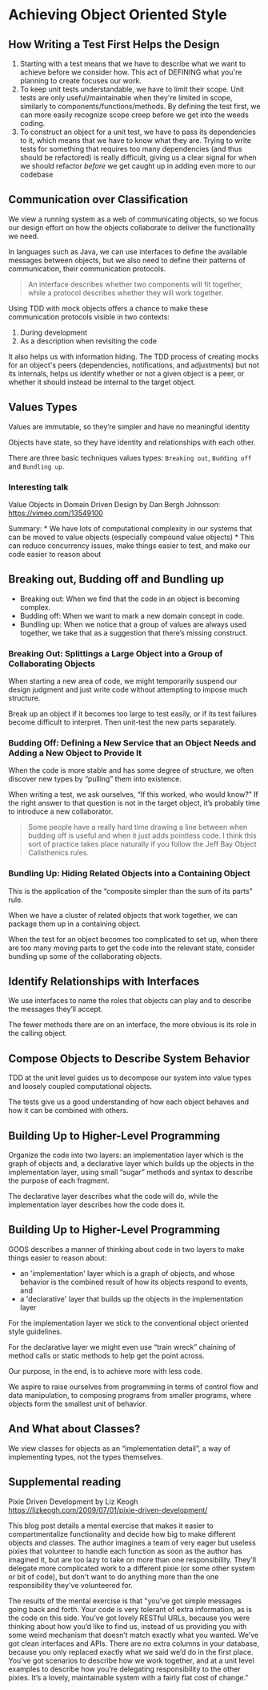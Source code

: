 # Achieving Object Oriented Style

## How Writing a Test First Helps the Design 

1. Starting with a test means that we have to describe what we want to achieve before we consider how.
    This act of DEFINING what you're planning to create focuses our work.
2. To keep unit tests understandable, we have to limit their scope.
    Unit tests are only useful/maintainable when they're limited in scope, similarly to components/functions/methods. By defining the test first, we can more easily recognize scope creep before we get into the weeds coding.
3. To construct an object for a unit test, we have to pass its dependencies to it, which means that we have to know what they are.
    Trying to write tests for something that requires too many dependencies (and thus should be refactored) is really difficult, giving us a clear signal for when we should refactor *before* we get caught up in adding even more to our codebase

## Communication over Classification

We view a running system as a web of communicating objects, so we focus our design effort on how the objects collaborate to deliver the functionality we need.

In languages such as Java, we can use interfaces to define the available messages between objects, but we also need to define their patterns of communication, their communication protocols.

> An interface describes whether two components will fit together, while a protocol describes whether they will work together.

Using TDD with mock objects offers a chance to make these communication protocols visible in two contexts:
1. During development
2. As a description when revisiting the code

It also helps us with information hiding. The TDD process of creating mocks for an object's peers (dependencies, notifications, and adjustments) but not its internals, helps us identify whether or not a given object is a peer, or whether it should instead be internal to the target object.

## Values Types

Values are immutable, so they’re simpler and have no meaningful identity

Objects have state, so they have identity and relationships with each other.

There are three basic techniques values types: `Breaking out`, `Budding off` and `Bundling up`.

### Interesting talk 

Value Objects in Domain Driven Design by Dan Bergh Johnsson: https://vimeo.com/13549100

Summary: 
    * We have lots of computational complexity in our systems that can be moved to value objects (especially compound value objects)
    * This can reduce concurrency issues, make things easier to test, and make our code easier to reason about

## Breaking out, Budding off and Bundling up

* Breaking out: When we find that the code in an object is becoming complex.
* Budding off: When we want to mark a new domain concept in code.
* Bundling up: When we notice that a group of values are always used together, we take that as a suggestion that there’s missing construct.

### Breaking Out: Splittings a Large Object into a Group of Collaborating Objects

When starting a new area of code, we might temporarily suspend our design judgment and just write code without attempting to impose much structure.

Break up an object if it becomes too large to test easily, or if its test failures become difficult to interpret. Then unit-test the new parts separately.

### Budding Off: Defining a New Service that an Object Needs and Adding a New Object to Provide It

When the code is more stable and has some degree of structure, we often discover new types by “pulling” them into existence.

When writing a test, we ask ourselves, “If this worked, who would know?” If the right answer to that question is not in the target object, it’s probably time to introduce a new collaborator.

> Some people have a really hard time drawing a line between when budding off is useful and when it just adds pointless code. I think this sort of practice takes place naturally if you follow the Jeff Bay Object Calisthenics rules.

### Bundling Up: Hiding Related Objects into a Containing Object

This is the application of the “composite simpler than the sum of its parts” rule.

When we have a cluster of related objects that work together, we can package them up in a containing object.

When the test for an object becomes too complicated to set up, when there are too many moving parts to get the code into the relevant state, consider bundling up some of the collaborating objects.

## Identify Relationships with Interfaces

We use interfaces to name the roles that objects can play and to describe the messages they’ll accept.

The fewer methods there are on an interface, the more obvious is its role in the calling object.

## Compose Objects to Describe System Behavior

TDD at the unit level guides us to decompose our system into value types and loosely coupled computational objects.

The tests give us a good understanding of how each object behaves and how it can be combined with others.

## Building Up to Higher-Level Programming

Organize the code into two layers: an implementation layer which is the graph of objects and, a declarative layer which builds up the objects in the implementation layer, using small “sugar” methods and syntax to describe the purpose of each fragment.

The declarative layer describes what the code will do, while the implementation layer describes how the code does it.

## Building Up to Higher-Level Programming

GOOS describes a manner of thinking about code in two layers to make things easier to reason about:

* an 'implementation' layer which is a graph of objects, and whose behavior is the combined result of how its objects respond to events, and
* a 'declarative' layer that builds up the objects in the implementation layer

For the implementation layer we stick to the conventional object oriented style guidelines.

For the declarative layer we might even use “train wreck” chaining of method calls or static methods to help get the point across.

Our purpose, in the end, is to achieve more with less code.

We aspire to raise ourselves from programming in terms of control flow and data manipulation, to composing programs from smaller programs, where objects form the smallest unit of behavior.

## And What about Classes?

We view classes for objects as an “implementation detail”, a way of implementing types, not the types themselves.

## Supplemental reading

Pixie Driven Development by Liz Keogh
https://lizkeogh.com/2009/07/01/pixie-driven-development/

This blog post details a mental exercise that makes it easier to compartmentalize functionality and decide how big to make different objects and classes. The author imagines a team of very eager but useless pixies that volunteer to handle each function as soon as the author has imagined it, but are too lazy to take on more than one responsibility. They'll delegate more complicated work to a different pixie (or some other system or bit of code), but don't want to do anything more than the one responsibility they've volunteered for.

The results of the mental exercise is that "you’ve got simple messages going back and forth. Your code is very tolerant of extra information, as is the code on this side. You’ve got lovely RESTful URLs, because you were thinking about how you’d like to find us, instead of us providing you with some weird mechanism that doesn’t match exactly what you wanted. We’ve got clean interfaces and APIs. There are no extra columns in your database, because you only replaced exactly what we said we’d do in the first place. You’ve got scenarios to describe how we work together, and at a unit level examples to describe how you’re delegating responsibility to the other pixies. It’s a lovely, maintainable system with a fairly flat cost of change."
